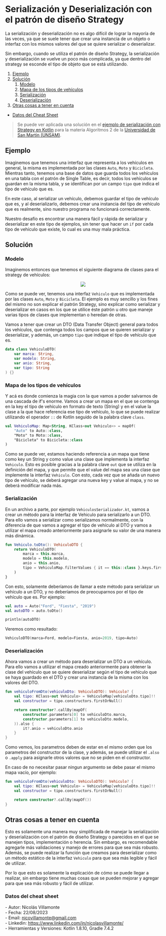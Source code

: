 # Serialización y Deserialización con el patrón de diseño Strategy

La serialización y deserialización no es algo difícil de lograr la mayoría de las veces, ya que se suele tener que crear una instancia de un objeto o interfaz con los mismos valores del que se quiere serializar o deserializar.

Sin embargo, cuando se utiliza el patrón de diseño Strategy, la serialización y deserialización se vuelve un poco más complicada, ya que dentro del strategy se esconde el tipo de objeto que se está utilizando.

1. [Ejemplo](#ejemplo)
2. [Solución](#solución)
    1. [Modelo](#modelo)
    2. [Mapa de los tipos de vehículos](#mapa-de-los-tipos-de-vehículos)
    3. [Serialización](#serialización)
    4. [Deserialización](#deserialización)
3. [Otras cosas a tener en cuenta](#otras-cosas-a-tener-en-cuenta)

- [Datos del Cheat Sheet](#datos-del-cheat-sheet)

> Se puede ver aplicada una solución en el [ejemplo de serialización con Strategy en Kotlin](https://github.com/nicovillamonte/eg-strategy-serialization-kotlin) para la materia Algoritmos 2 de la [Universidad de San Martin (UNSAM)](https://www.unsam.edu.ar/).

## Ejemplo

Imaginemos que tenemos una interfaz que representa a los vehículos en general, la misma es implementada por las clases `Auto`, `Moto` y `Bicicleta`. Mientras tanto, tenemos una base de datos que guarda todos los vehículos en una tabla con el patrón de Single Table, es decir, todos los vehículos se guardan en la misma tabla, y se identifican por un campo `tipo` que indica el tipo de vehículo que es.

En este caso, al serializar un vehículo, debemos guardar el tipo de vehículo que es, y al deserializarlo, debemos crear una instancia del tipo de vehículo que es realmente, sino nuestro programa no funcionará correctamente.

Nuestro desafío es encontrar una manera fácil y rápida de serializar y deserializar en este tipo de ejemplos, sin tener que hacer un `if` por cada tipo de vehículo que existe, lo cual es una muy mala práctica.

## Solución

### Modelo

Imaginemos entonces que tenemos el siguiente diagrama de clases para el strategy de vehículos:

<p align="center">
    <img src="https://github.com/nicovillamonte/code-cheat-sheet/assets/64659720/ca8dc623-cc65-46e4-a335-031554cffad5" />
</p>


Como se puede ver, tenemos una interfaz `Vehiculo` que es implementada por las clases `Auto`, `Moto` y `Bicicleta`. El ejemplo es muy sencillo y los fines del mismo no son explicar el patrón Strategy, sino explicar como serializar y deserializar en casos en los que se utilice éste patrón u otro que maneje varias tipos de clases que implementan o heredan de otras.

Vamos a tener que crear un DTO (Data Transfer Object) general para todos los vehículos, que contenga todos los campos que se quieren serializar y deserializar, y además, un campo `tipo` que indique el tipo de vehículo que es.

``` kotlin
data class VehiculoDTO(
    var marca: String,
    var modelo: String,
    var anio: String,
    var tipo: String
) {}
```

### Mapa de los tipos de vehículos

Y acá es donde comienza la magia con la que vamos a poder salvarnos de una cascada de if's enorme. Vamos a crear un mapa en el que se contenga en la key el tipo de vehículo en formato de texto (String) y en el value la clase a la que hace referencia ese tipo de vehículo, lo que se puede realizar utilizando el operador `::` de Kotlin seguido de la palabra clave `class`.

``` kotlin
val VehiculoMap: Map<String, KClass<out Vehiculo>> = mapOf(
    "Auto" to Auto::class,
    "Moto" to Moto::class,
    "Bicicleta" to Bicicleta::class
)
```

Como se puede ver, estamos haciendo referencia a un mapa que tiene como key un String y como value una clase que implementa la interfaz `Vehiculo`. Esto es posible gracias a la palabra clave `out` que se utiliza en la definición del mapa, y que permite que el value del mapa sea una clase que implemente la interfaz `Vehiculo`. Con esto, cada vez que se añada un nuevo tipo de vehículo, se deberá agregar una nueva key y value al mapa, y no se deberá modificar nada más.

### Serialización

En un archivo a parte, por ejemplo `VehiculosSerializador.kt`, vamos a crear un método para la interfaz de Vehiculo para serializarlo a un DTO. Para ello vamos a serializar como serializamos normalmente, con la diferencia de que vamos a agregar el tipo de vehículo al DTO y vamos a utilizar el mapa creado anteriormente para asignarle su valor de una manera más dinámica.

``` kotlin
fun Vehiculo.toDto(): VehiculoDTO {
    return VehiculoDTO(
        marca = this.marca,
        modelo = this.modelo,
        anio = this.anio,
        tipo = VehiculoMap.filterValues { it == this::class }.keys.first()
    )
}
```

Con esto, solamente deberíamos de llamar a este método para serializar un vehículo a un DTO, y no deberíamos de preocuparnos por el tipo de vehículo que es. Por ejemplo:

``` kotlin
val auto = Auto("Ford", "Fiesta", "2019")
val autoDTO = auto.toDto()

println(autoDTO)
```

Veremos como resultado:

``` kotlin
VehiculoDTO(marca=Ford, modelo=Fiesta, anio=2019, tipo=Auto)
```

### Deserialización

Ahora vamos a crear un método para deserializar un DTO a un vehículo. Para ello vamos a utilizar el mapa creado anteriormente para obtener la clase del vehículo que se quiere deserializar según el tipo de vehículo que se haya guardado en el DTO y crear una instancia de la misma con los valores del DTO.

``` kotlin
fun vehiculoFromDto(vehiculoDto: VehiculoDTO): Vehiculo? {
    val tipo: KClass<out Vehiculo> = VehiculoMap[vehiculoDto.tipo]!!
    val constructor = tipo.constructors.firstOrNull()

    return constructor?.callBy(mapOf(
        constructor.parameters[0] to vehiculoDto.marca,
        constructor.parameters[1] to vehiculoDto.modelo,
    )).also {
        it?.anio = vehiculoDto.anio
    }
}
```

Como vemos, los parametros deben de estar en el mismo orden que los parametros del constructor de la clase, y además, se puede utilizar el `.also` o `.apply` para asignarle otros valores que no se piden en el constructor.

En caso de no necesitar pasar ningun argumento se debe pasar el mismo mapa vacío, por ejemplo:

``` kotlin
fun vehiculoFromDto(vehiculoDto: VehiculoDTO): Vehiculo? {
    val tipo: KClass<out Vehiculo> = VehiculoMap[vehiculoDto.tipo]!!
    val constructor = tipo.constructors.firstOrNull()

    return constructor?.callBy(mapOf())
}
```

## Otras cosas a tener en cuenta

Esto es solamente una manera muy simplificada de manejar la serialización y deserialización con el patrón de diseño Strategy o parecidos en el que se manejen tipos, implementación o herencia. Sin embargo, es recomendable agregarle más validaciones y manejo de errores para que sea más robusto. Además, se puede realizar la función que creamos para deserializar como un método estático de la interfaz `Vehiculo` para que sea más legible y fácil de utilizar.

Por lo que esto es solamente la explicación de cómo se puede llegar a realizar, sin embargo tiene muchas cosas que se pueden mejorar y agregar para que sea más robusto y fácil de utilizar.


### Datos del cheat sheet

\- Autor: Nicolás Villamonte <br>
\- Fecha: 22/08/2023 <br>
\- Email: nicovillamonte@gmail.com <br>
\- Linkedin: https://www.linkedin.com/in/nicolasvillamonte/ <br>
\- Herramientas y Versiones: Kotlin 1.8.10, Gradle 7.4.2